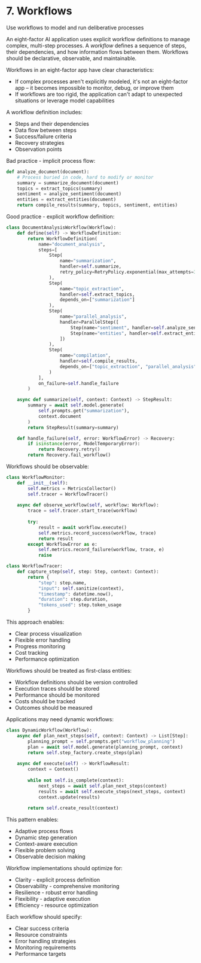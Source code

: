 # 7. Workflows
Use workflows to model and run deliberative processes

An eight-factor AI application uses explicit workflow definitions to manage complex, multi-step processes. A *workflow* defines a sequence of steps, their dependencies, and how information flows between them. Workflows should be declarative, observable, and maintainable.

Workflows in an eight-factor app have clear characteristics:
* If complex processes aren't explicitly modeled, it's not an eight-factor app – it becomes impossible to monitor, debug, or improve them
* If workflows are too rigid, the application can't adapt to unexpected situations or leverage model capabilities

A workflow definition includes:
* Steps and their dependencies
* Data flow between steps
* Success/failure criteria
* Recovery strategies
* Observation points

Bad practice - implicit process flow:
```python
def analyze_document(document):
    # Process buried in code, hard to modify or monitor
    summary = summarize_document(document)
    topics = extract_topics(summary)
    sentiment = analyze_sentiment(document)
    entities = extract_entities(document)
    return compile_results(summary, topics, sentiment, entities)
```

Good practice - explicit workflow definition:
```python
class DocumentAnalysisWorkflow(Workflow):
    def define(self) -> WorkflowDefinition:
        return WorkflowDefinition(
            name="document_analysis",
            steps=[
                Step(
                    name="summarization",
                    handler=self.summarize,
                    retry_policy=RetryPolicy.exponential(max_attempts=3)
                ),
                Step(
                    name="topic_extraction",
                    handler=self.extract_topics,
                    depends_on=["summarization"]
                ),
                Step(
                    name="parallel_analysis",
                    handler=ParallelStep([
                        Step(name="sentiment", handler=self.analyze_sentiment),
                        Step(name="entities", handler=self.extract_entities)
                    ])
                ),
                Step(
                    name="compilation",
                    handler=self.compile_results,
                    depends_on=["topic_extraction", "parallel_analysis"]
                )
            ],
            on_failure=self.handle_failure
        )

    async def summarize(self, context: Context) -> StepResult:
        summary = await self.model.generate(
            self.prompts.get("summarization"),
            context.document
        )
        return StepResult(summary=summary)

    def handle_failure(self, error: WorkflowError) -> Recovery:
        if isinstance(error, ModelTemporaryError):
            return Recovery.retry()
        return Recovery.fail_workflow()
```

Workflows should be observable:
```python
class WorkflowMonitor:
    def __init__(self):
        self.metrics = MetricsCollector()
        self.tracer = WorkflowTracer()
    
    async def observe_workflow(self, workflow: Workflow):
        trace = self.tracer.start_trace(workflow)
        
        try:
            result = await workflow.execute()
            self.metrics.record_success(workflow, trace)
            return result
        except WorkflowError as e:
            self.metrics.record_failure(workflow, trace, e)
            raise

class WorkflowTracer:
    def capture_step(self, step: Step, context: Context):
        return {
            "step": step.name,
            "input": self.sanitize(context),
            "timestamp": datetime.now(),
            "duration": step.duration,
            "tokens_used": step.token_usage
        }
```

This approach enables:
* Clear process visualization
* Flexible error handling
* Progress monitoring
* Cost tracking
* Performance optimization

Workflows should be treated as first-class entities:
* Workflow definitions should be version controlled
* Execution traces should be stored
* Performance should be monitored
* Costs should be tracked
* Outcomes should be measured

Applications may need dynamic workflows:
```python
class DynamicWorkflow(Workflow):
    async def plan_next_steps(self, context: Context) -> List[Step]:
        planning_prompt = self.prompts.get("workflow_planning")
        plan = await self.model.generate(planning_prompt, context)
        return self.step_factory.create_steps(plan)
    
    async def execute(self) -> WorkflowResult:
        context = Context()
        
        while not self.is_complete(context):
            next_steps = await self.plan_next_steps(context)
            results = await self.execute_steps(next_steps, context)
            context.update(results)
            
        return self.create_result(context)
```

This pattern enables:
* Adaptive process flows
* Dynamic step generation
* Context-aware execution
* Flexible problem solving
* Observable decision making

Workflow implementations should optimize for:
* Clarity - explicit process definition
* Observability - comprehensive monitoring
* Resilience - robust error handling
* Flexibility - adaptive execution
* Efficiency - resource optimization

Each workflow should specify:
* Clear success criteria
* Resource constraints
* Error handling strategies
* Monitoring requirements
* Performance targets
